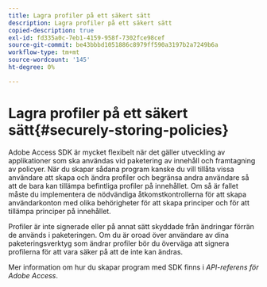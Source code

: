 ```yaml
---
title: Lagra profiler på ett säkert sätt
description: Lagra profiler på ett säkert sätt
copied-description: true
exl-id: fd335a0c-7eb1-4159-958f-7302fce98cef
source-git-commit: be43bbbd1051886c8979ff590a3197b2a7249b6a
workflow-type: tm+mt
source-wordcount: '145'
ht-degree: 0%

---
```


# Lagra profiler på ett säkert sätt{#securely-storing-policies}

Adobe Access SDK är mycket flexibelt när det gäller utveckling av applikationer som ska användas vid paketering av innehåll och framtagning av policyer. När du skapar sådana program kanske du vill tillåta vissa användare att skapa och ändra profiler och begränsa andra användare så att de bara kan tillämpa befintliga profiler på innehållet. Om så är fallet måste du implementera de nödvändiga åtkomstkontrollerna för att skapa användarkonton med olika behörigheter för att skapa principer och för att tillämpa principer på innehållet.

Profiler är inte signerade eller på annat sätt skyddade från ändringar förrän de används i paketeringen. Om du är oroad över användare av dina paketeringsverktyg som ändrar profiler bör du överväga att signera profilerna för att vara säker på att de inte kan ändras.

Mer information om hur du skapar program med SDK finns i *API-referens för Adobe Access*.
